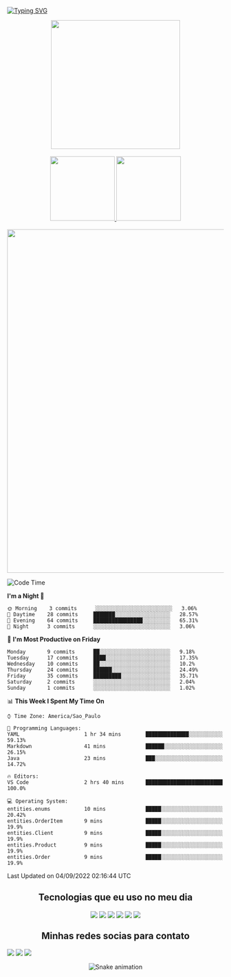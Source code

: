 [![Typing SVG](https://readme-typing-svg.herokuapp.com/?color=414a4c&size=35&center=true&vCenter=true&width=1000&lines=HELLO,+MY+NAME+is+Mario+Lucas;I%27m+21+years+old;Be+Welcome!+:%29)](https://git.io/typing-svg)


<div align="center">
<img height="300em"  src="https://user-images.githubusercontent.com/70382532/138322189-2db8df52-9dcb-40a0-88a8-c365466bd33d.gif"/>
</div>
</br>


<div align="center" >
  <a href="https://github.com/duribeiro">
    <img height="150em" src="https://github-readme-stats.vercel.app/api?username=MarioLucas0&count_private=true&include_all_commits=true&show_icons=true&theme=dracula&hide_border=false&show_owner=true"/>
    <img   height="150em" src="https://github-readme-stats.vercel.app/api/top-langs/?username=MarioLucas0&theme=dracula&hide_border=false&&layout=compact"/>
  </a>
</div>

<br/>
<div align="center" >
<a>
  <img width="800px" src="https://activity-graph.herokuapp.com/graph?username=MarioLucas0&bg_color=ffffff&color=000000&line=3AFC55&point=c64dff&area=true&hide_border=true" loading="lazy"/>
</a>
</div>

<!--START_SECTION:waka-->
![Code Time](http://img.shields.io/badge/Code%20Time-2%20hrs%2054%20mins-blue)

**I'm a Night 🦉** 

```text
🌞 Morning    3 commits      ░░░░░░░░░░░░░░░░░░░░░░░░░   3.06% 
🌆 Daytime    28 commits     ███████░░░░░░░░░░░░░░░░░░   28.57% 
🌃 Evening    64 commits     ████████████████░░░░░░░░░   65.31% 
🌙 Night      3 commits      ░░░░░░░░░░░░░░░░░░░░░░░░░   3.06%

```
📅 **I'm Most Productive on Friday** 

```text
Monday       9 commits      ██░░░░░░░░░░░░░░░░░░░░░░░   9.18% 
Tuesday      17 commits     ████░░░░░░░░░░░░░░░░░░░░░   17.35% 
Wednesday    10 commits     ██░░░░░░░░░░░░░░░░░░░░░░░   10.2% 
Thursday     24 commits     ██████░░░░░░░░░░░░░░░░░░░   24.49% 
Friday       35 commits     █████████░░░░░░░░░░░░░░░░   35.71% 
Saturday     2 commits      ░░░░░░░░░░░░░░░░░░░░░░░░░   2.04% 
Sunday       1 commits      ░░░░░░░░░░░░░░░░░░░░░░░░░   1.02%

```


📊 **This Week I Spent My Time On** 

```text
⌚︎ Time Zone: America/Sao_Paulo

💬 Programming Languages: 
YAML                     1 hr 34 mins        ██████████████░░░░░░░░░░░   59.13% 
Markdown                 41 mins             ██████░░░░░░░░░░░░░░░░░░░   26.15% 
Java                     23 mins             ███░░░░░░░░░░░░░░░░░░░░░░   14.72%

🔥 Editors: 
VS Code                  2 hrs 40 mins       █████████████████████████   100.0%

💻 Operating System: 
entities.enums           10 mins             █████░░░░░░░░░░░░░░░░░░░░   20.42% 
entities.OrderItem       9 mins              █████░░░░░░░░░░░░░░░░░░░░   19.9% 
entities.Client          9 mins              █████░░░░░░░░░░░░░░░░░░░░   19.9% 
entities.Product         9 mins              █████░░░░░░░░░░░░░░░░░░░░   19.9% 
entities.Order           9 mins              █████░░░░░░░░░░░░░░░░░░░░   19.9%

```


 Last Updated on 04/09/2022 02:16:44 UTC
<!--END_SECTION:waka-->

<div align="center">
<h2>Tecnologias que eu uso no meu dia</h2>
</div>

<div align="center">
<img align="center" src="https://img.shields.io/badge/HTML5-E34F26?style=for-the-badge&logo=html5&logoColor=white">

<img align="center" src="https://img.shields.io/badge/CSS3-1572B6?style=for-the-badge&logo=css3&logoColor=white">

<img align="center" src="https://img.shields.io/badge/Sass-CC6699?style=for-the-badge&logo=sass&logoColor=white">

<img align="center"  src="https://img.shields.io/badge/JavaScript-F7DF1E?style=for-the-badge&logo=javascript&logoColor=black">

<img align="center" src="https://img.shields.io/badge/React-20232A?style=for-the-badge&logo=react&logoColor=61DAFB">
<img align="center" src="https://img.shields.io/badge/TypeScript-007ACC?style=for-the-badge&logo=typescript&logoColor=white">

</div>

<div align="center">
<h2>Minhas redes socias para contato</h2>
</div>

<div align="center" style="display: inline-block">
  <a href="https://www.instagram.com/m__lucaass/" target="_blank"><img src="https://img.shields.io/badge/-Instagram-%23E4405F?style=for-the-badge&logo=instagram&logoColor=white" target="_blank"></a> 
  <a href = "mariolucas.2000@outlook.com"><img src="https://img.shields.io/badge/-Gmail-%23333?style=for-the-badge&logo=gmail&logoColor=white" target="_blank"></a>
  <a href="https://www.linkedin.com/in/mario-lucas-9b11a1151/" target="_blank"><img src="https://img.shields.io/badge/-LinkedIn-%230077B5?style=for-the-badge&logo=linkedin&logoColor=white" target="_blank"></a> 
</div>

<div align="center">
  
  ![Snake animation](https://github.com/danielbped/danielbped/blob/output/github-contribution-grid-snake.svg)
  
</div>